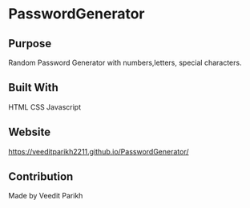 # PasswordGenerator

## Purpose

Random Password Generator with numbers,letters, special characters.

## Built With

HTML
CSS
Javascript

## Website

https://veeditparikh2211.github.io/PasswordGenerator/

## Contribution

Made by Veedit Parikh
